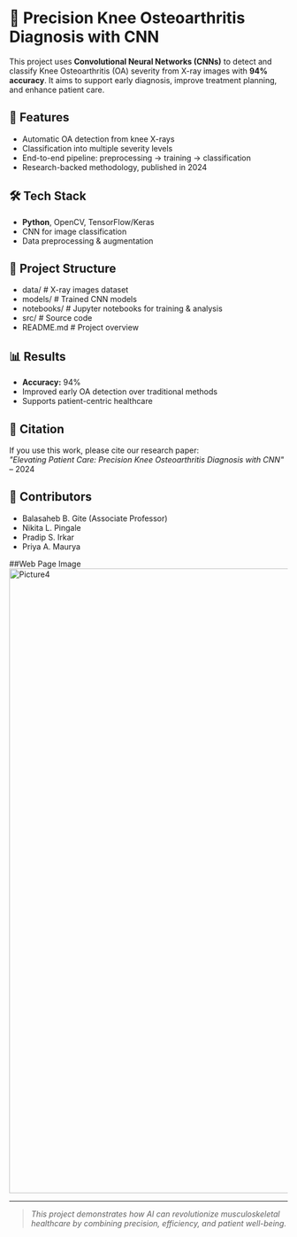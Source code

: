 # 🦵 Precision Knee Osteoarthritis Diagnosis with CNN

This project uses **Convolutional Neural Networks (CNNs)** to detect and classify Knee Osteoarthritis (OA) severity from X-ray images with **94% accuracy**. It aims to support early diagnosis, improve treatment planning, and enhance patient care.

## 🚀 Features
- Automatic OA detection from knee X-rays
- Classification into multiple severity levels
- End-to-end pipeline: preprocessing → training → classification
- Research-backed methodology, published in 2024

## 🛠 Tech Stack
- **Python**, OpenCV, TensorFlow/Keras
- CNN for image classification
- Data preprocessing & augmentation

## 📂 Project Structure
- data/ # X-ray images dataset
- models/ # Trained CNN models
- notebooks/ # Jupyter notebooks for training & analysis
- src/ # Source code
- README.md # Project overview


## 📊 Results
- **Accuracy:** 94%
- Improved early OA detection over traditional methods
- Supports patient-centric healthcare

## 📜 Citation
If you use this work, please cite our research paper:  
*"Elevating Patient Care: Precision Knee Osteoarthritis Diagnosis with CNN"* – 2024

## 🤝 Contributors
- Balasaheb B. Gite (Associate Professor)
- Nikita L. Pingale
- Pradip S. Irkar
- Priya A. Maurya

##Web Page Image
<img width="1988" height="1128" alt="Picture4" src="https://github.com/user-attachments/assets/91b66b03-97d0-4394-95d3-d74d878549d0" />

---

> *This project demonstrates how AI can revolutionize musculoskeletal healthcare by combining precision, efficiency, and patient well-being.*


